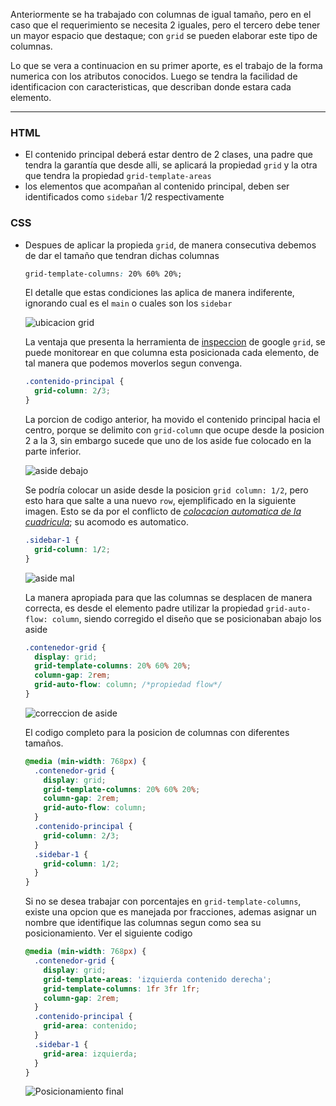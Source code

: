 Anteriormente se ha trabajado con columnas de igual tamaño, pero en el caso que el requerimiento se necesita 2 iguales, pero el tercero debe tener un mayor espacio que destaque; con `grid` se pueden elaborar este tipo de columnas.

Lo que se vera a continuacion en su primer aporte, es el trabajo de la forma numerica con los atributos conocidos. Luego se tendra la facilidad de identificacion con caracteristicas, que describan donde estara cada elemento.

---

### HTML

- El contenido principal deberá estar dentro de 2 clases, una padre que tendra la garantía que desde alli, se aplicará la propiedad `grid` y la otra que tendra la propiedad `grid-template-areas`
- los elementos que acompañan al contenido principal, deben ser identificados como `sidebar` 1/2 respectivamente

### CSS

- Despues de aplicar la propieda `grid`, de manera consecutiva debemos de dar el tamaño que tendran dichas columnas

  ```css
  grid-template-columns: 20% 60% 20%;
  ```

  El detalle que estas condiciones las aplica de manera indiferente, ignorando cual es el `main` o cuales son los `sidebar`

  ![ubicacion grid](/patternDesign/examples/05-3columnas_css_grid/img/grid-google.png)

  La ventaja que presenta la herramienta de <u>inspeccion</u> de google `grid`, se puede monitorear en que columna esta posicionada cada elemento, de tal manera que podemos moverlos segun convenga.

  ```css
  .contenido-principal {
    grid-column: 2/3;
  }
  ```

  La porcion de codigo anterior, ha movido el contenido principal hacia el centro, porque se delimito con `grid-column` que ocupe desde la posicion 2 a la 3, sin embargo sucede que uno de los aside fue colocado en la parte inferior.

  ![aside debajo](/patternDesign/examples/05-3columnas_css_grid/img/aside_abajo.png)

  Se podría colocar un aside desde la posicion `grid column: 1/2`, pero esto hara que salte a una nuevo `row`, ejemplificado en la siguiente imagen.
  Esto se da por el conflicto de _<u>colocacion automatica de la cuadricula</u>_; su acomodo es automatico.

  ```css
  .sidebar-1 {
    grid-column: 1/2;
  }
  ```

  ![aside mal](/patternDesign/examples/05-3columnas_css_grid/img/aside-mal.png)

  La manera apropiada para que las columnas se desplacen de manera correcta, es desde el elemento padre utilizar la propiedad `grid-auto-flow: column`, siendo corregido el diseño que se posicionaban abajo los aside

  ```css
  .contenedor-grid {
    display: grid;
    grid-template-columns: 20% 60% 20%;
    column-gap: 2rem;
    grid-auto-flow: column; /*propiedad flow*/
  }
  ```

  ![correccion de aside](/patternDesign/examples/05-3columnas_css_grid/img/grid-auto-colum.png)

  El codigo completo para la posicion de columnas con diferentes tamaños.

  ```css
  @media (min-width: 768px) {
    .contenedor-grid {
      display: grid;
      grid-template-columns: 20% 60% 20%;
      column-gap: 2rem;
      grid-auto-flow: column;
    }
    .contenido-principal {
      grid-column: 2/3;
    }
    .sidebar-1 {
      grid-column: 1/2;
    }
  }
  ```

  Si no se desea trabajar con porcentajes en `grid-template-columns`, existe una opcion que es manejada por fracciones, ademas asignar un nombre que identifique las columnas segun como sea su posicionamiento. Ver el siguiente codigo

  ```css
  @media (min-width: 768px) {
    .contenedor-grid {
      display: grid;
      grid-template-areas: 'izquierda contenido derecha';
      grid-template-columns: 1fr 3fr 1fr;
      column-gap: 2rem;
    }
    .contenido-principal {
      grid-area: contenido;
    }
    .sidebar-1 {
      grid-area: izquierda;
    }
  }
  ```

  ![Posicionamiento final](/patternDesign/examples/05-3columnas_css_grid/img/final.png)
